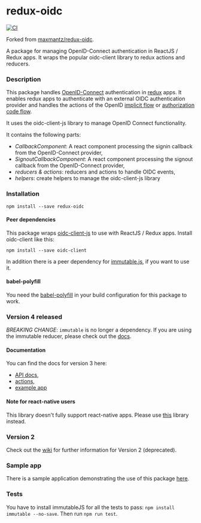 # redux-oidc
[![CI](https://github.com/ericlamb/redux-oidc/actions/workflows/ci.yaml/badge.svg)](https://github.com/ericlamb/redux-oidc/actions/workflows/ci.yaml)

Forked from [maxmantz/redux-oidc](https://github.com/maxmantz/redux-oidc).

A package for managing OpenID-Connect authentication in ReactJS / Redux apps. It wraps the popular oidc-client library to redux actions and reducers.

### Description

This package handles [OpenID-Connect](http://openid.net/connect/) authentication in [redux](http://redux.js.org/) apps. It enables redux apps to authenticate with an external OIDC authentication provider and handles the actions of the OpenID [implicit flow](http://openid.net/specs/openid-connect-implicit-1_0.html) or [authorization code flow](https://developer.okta.com/blog/2018/04/10/oauth-authorization-code-grant-type).

It uses the oidc-client-js library to manage OpenID Connect functionality.

It contains the following parts:
- *CallbackComponent*: A react component processing the signin callback from the OpenID-Connect provider,
- *SignoutCallbackComponent*: A react component processing the signout callback from the OpenID-Connect provider,
- *reducers & actions*: reducers and actions to handle OIDC events,
- *helpers*: create helpers to manage the oidc-client-js library

### Installation
`npm install --save redux-oidc`

#### Peer dependencies
This package wraps [oidc-client-js](https://github.com/IdentityModel/oidc-client-js) to use with ReactJS / Redux apps.
Install oidc-client like this:

`npm install --save oidc-client`

In addition there is a peer dependency for [immutable.js](https://facebook.github.io/immutable-js/), if you want to use it.

#### babel-polyfill
You need the [babel-polyfill](https://babeljs.io/docs/usage/polyfill/) in your build configuration for this package to work.


### Version 4 released
*BREAKING CHANGE*: `immutable` is no longer a dependency. If you are using the immutable reducer, please check out the [docs](https://github.com/maxmantz/redux-oidc/blob/master/docs/API.md#immutable-reducer).

#### Documentation
You can find the docs for version 3 here:
- [API docs](docs/API.md),
- [actions](docs/Actions.md),
- [example app](https://github.com/maxmantz/redux-oidc-example)

#### Note for react-native users
This library doesn't fully support react-native apps. Please use [this](https://github.com/FormidableLabs/react-native-app-auth) library instead.

### Version 2

Check out the [wiki](https://github.com/maxmantz/redux-oidc/wiki) for further information for Version 2 (deprecated).

### Sample app
There is a sample application demonstrating the use of this package [here](https://github.com/maxmantz/redux-oidc-example).

### Tests
You have to install immutableJS for all the tests to pass: `npm install immutable --no-save`.
Then run `npm run test`.
